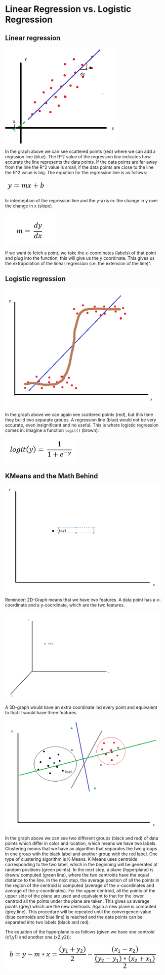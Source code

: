 # Linear Regression vs. Logistic Regression

## Linear regression

![Linear Regression Graph](Images/linear_regression2.png)

In the graph above we can see scattered points (red) where we can add a regrssion line (blue). The R^2 value of the regression line indicates how accurate the line represents the data points. If the data points are far away from the line the R^2 value is small, if the data points are close to the line the R^2 value is big. The equation for the regression line is as follows:

![Linear Regression Equation](Images/linear_regression_equation.png)

b: interception of the regression line and the y-axis
m: the change in y over the change in x (slope)

![m](Images/m_eq.PNG)

If we want to fetch a point, we take the x-coordinates (labels) of that point and plug into the function, this will give us the y coordinate. This gives us the extrapolation of the linear regression (i.e. the extension of the line)^.

## Logistic regression

![Logistic regression](Images/logistic_regression_equation.png)

In the graph above we can again see scattered points (red), but this time they build two separate groups. A regression line (blue) would not be very accurate, even insignificant and no useful. This is where logistic regression comes in: imagine a function `logit()` (brown):

![logit](Images/logit.png)

## KMeans and the Math Behind

![2D-Graph](Images/2d_graph.png)

Reminder: 2D-Graph means that we have two features. A data point has a x-coordinate and a y-coordinate, which are the two features.

![3D-Graph](Images/3d_graph.png)

A 3D-graph would have an extra coordinate ind every point and equivalent to that it would have three features.

![K-means](Images/k-means.png)

In the graph above we can see two different groups (black and red) of data points which differ in color and location, which means we have two labels. Clustering means that we have an algorithm that separates the two groups in one group with the black label and another group with the red label. One type of clustering algorithm is K-Means. K-Means uses centroids corresponding to the two label, which in the beginning will be generated at random positions (green points). In the next step, a plane (hyperplane) is drawn/ computed (green line), where the two centroids have the equal distance to the line. In the next step, the average position of all the points in the region of the centroid is computed (average of the x-coordinates and average of the y-coordinates). For the upper centroid, all the points of the upper side of the plane are used and equivalent to that for the lower centroid all the points under the plane are taken. This gives us average points (grey) which are the new centroids. Again a new plane is computed (grey line). This procedure will be repeated until the convergence-value (blue centroids and blue line) is reached and the data points can be separated into two labels (black and red).

The equation of the hyperplane is as follows (given we have one centroid (x1,y1) and another one (x2,y2)):

![Hyperplane](Images/hyperplane.PNG)
